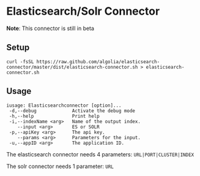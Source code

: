 Elasticsearch/Solr Connector
=======================

**Note**: This connector is still in beta

Setup
-----

```shell
curl -fsSL https://raw.github.com/algolia/elasticsearch-connector/master/dist/elasticsearch-connector.sh > elasticsearch-connector.sh
```

Usage
-----

```shell
iusage: Elasticsearchconnector [option]...
 -d,--debug             Activate the debug mode
 -h,--help              Print help
 -i,--indexName <arg>   Name of the output index.
    --input <arg>       ES or SOLR
 -p,--apiKey <arg>      The api key.
    --params <arg>      Parameters for the input.
 -u,--appID <arg>       The application ID.
```

The elasticsearch connector needs 4 parameters: ```URL|PORT|CLUSTER|INDEX```

The solr connector needs 1 parameter: ```URL```

